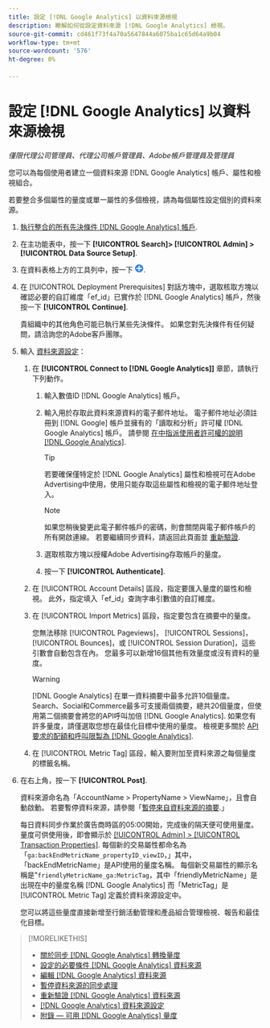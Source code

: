 ```yaml
---
title: 設定 [!DNL Google Analytics] 以資料來源檢視
description: 瞭解如何從設定資料來源 [!DNL Google Analytics] 檢視。
source-git-commit: cd461f73f4a70a5647844a6075ba1c65d64a9b04
workflow-type: tm+mt
source-wordcount: '576'
ht-degree: 0%

---
```


# 設定 [!DNL Google Analytics] 以資料來源檢視

*僅限代理公司管理員、代理公司帳戶管理員、Adobe帳戶管理員及管理員*

您可以為每個使用者建立一個資料來源 [!DNL Google Analytics] 帳戶、屬性和檢視組合。

若要整合多個屬性的量度或單一屬性的多個檢視，請為每個屬性設定個別的資料來源。

1. [執行整合的所有先決條件 [!DNL Google Analytics] 帳戶](data-source-prerequisites.md).

1. 在主功能表中，按一下 **[!UICONTROL Search]> [!UICONTROL Admin] >[!UICONTROL Data Source Setup]**.

1. 在資料表格上方的工具列中，按一下 ![建立](/help/search-social-commerce/assets/add.png "建立").

1. 在 [!UICONTROL Deployment Prerequisites] 對話方塊中，選取核取方塊以確認必要的自訂維度「ef_id」已實作於 [!DNL Google Analytics] 帳戶，然後按一下 **[!UICONTROL Continue]**.

   貴組織中的其他角色可能已執行某些先決條件。 如果您對先決條件有任何疑問，請洽詢您的Adobe客戶團隊。

1. 輸入 [資料來源設定](data-source-settings.md)：

   1. 在 **[!UICONTROL Connect to [!DNL Google Analytics]]** 章節，請執行下列動作。

      1. 輸入數值ID [!DNL Google Analytics] 帳戶。

      1. 輸入用於存取此資料來源資料的電子郵件地址。 電子郵件地址必須註冊到 [!DNL Google] 帳戶並擁有的「讀取和分析」許可權 [!DNL Google Analytics] 帳戶。 請參閱 [在中指派使用者許可權的說明 [!DNL Google Analytics]](https://support.google.com/analytics/answer/9305587).

         >[!TIP]
         >
         >若要確保僅特定於 [!DNL Google Analytics] 屬性和檢視可在Adobe Advertising中使用，使用只能存取這些屬性和檢視的電子郵件地址登入。

         >[!NOTE]
         >
         >如果您稍後變更此電子郵件帳戶的密碼，則會關閉與電子郵件帳戶的所有開啟連線。 若要繼續同步資料，請返回此頁面並 [重新驗證](data-source-reauthenticate.md).

      1. 選取核取方塊以授權Adobe Advertising存取帳戶的量度。

      1. 按一下 **[!UICONTROL Authenticate]**.
   1. 在 [!UICONTROL Account Details] 區段，指定要匯入量度的屬性和檢視。 此外，指定填入「ef_id」查詢字串引數值的自訂維度。

   1. 在 [!UICONTROL Import Metrics] 區段，指定要包含在摘要中的量度。

      您無法移除 [!UICONTROL Pageviews]， [!UICONTROL Sessions]， [!UICONTROL Bounces]，或 [!UICONTROL Session Duration]，這些引數會自動包含在內。 您最多可以新增16個其他有效量度或沒有資料的量度。

      >[!WARNING]
      >
      >[!DNL Google Analytics] 在單一資料摘要中最多允許10個量度。 Search、Social和Commerce最多可支援兩個摘要，總共20個量度，但使用第二個摘要會將您的API呼叫加倍 [!DNL Google Analytics]. 如果您有許多量度，請僅選取您想在最佳化目標中使用的量度。 檢視更多關於 [API要求的配額和呼叫限製為 [!DNL Google Analytics]](https://developers.google.com/analytics/devguides/reporting/core/v4/limits-quotas).

   1. 在 [!UICONTROL Metric Tag] 區段，輸入要附加至資料來源之每個量度的標籤名稱。


1. 在右上角，按一下 **[!UICONTROL Post]**.

   資料來源命名為「AccountName > PropertyName > ViewName」，且會自動啟動。 若要暫停資料來源，請參閱「[暫停來自資料來源的摘要](data-source-pause.md).」

   每日資料同步作業於廣告商時區的05:00開始，完成後的隔天便可使用量度。 量度可供使用後，即會顯示於 [[!UICONTROL Admin] > [!UICONTROL Transaction Properties]](/help/search-social-commerce/admin/transaction-properties/transaction-property-about.md). 每個新的交易屬性都命名為「`ga:backEndMetricName_propertyID_viewID`，」其中，「backEndMetricName」是API使用的量度名稱。 每個新交易屬性的顯示名稱是&quot;`friendlyMetricName_ga:MetricTag`，其中「friendlyMetricName」是出現在中的量度名稱 [!DNL Google Analytics] 而「MetricTag」是 [!UICONTROL Metric Tag] 定義於資料來源設定中。

   您可以將這些量度直接新增至行銷活動管理和產品組合管理檢視、報告和最佳化目標。

>[!MORELIKETHIS]
>
>* [關於同步 [!DNL Google Analytics] 轉換量度](data-source-about.md)
>* [設定的必要條件 [!DNL Google Analytics] 資料來源](data-source-prerequisites.md)
>* [編輯 [!DNL Google Analytics] 資料來源](data-source-edit.md)
>* [暫停資料來源的同步處理](data-source-pause.md)
>* [重新驗證 [!DNL Google Analytics] 資料來源](data-source-reauthenticate.md)
>* [[!DNL Google Analytics] 資料來源設定](data-source-settings.md)
>* [附錄 — 可用 [!DNL Google Analytics] 量度](data-source-ga-metrics.md)

